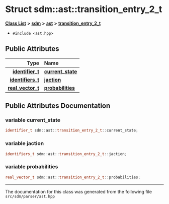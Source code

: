 
# Struct sdm::ast::transition\_entry\_2\_t

<link rel="stylesheet" href="https://cdnjs.cloudflare.com/ajax/libs/KaTeX/0.5.1/katex.min.css">
<link rel="stylesheet" href="https://cdn.jsdelivr.net/github-markdown-css/2.2.1/github-markdown.css"/>



[**Class List**](annotated.md) **>** [**sdm**](namespacesdm.md) **>** [**ast**](namespacesdm_1_1ast.md) **>** [**transition\_entry\_2\_t**](structsdm_1_1ast_1_1transition__entry__2__t.md)





* `#include <ast.hpp>`













## Public Attributes

| Type | Name |
| ---: | :--- |
|  [**identifier\_t**](structsdm_1_1ast_1_1identifier__t.md) | [**current\_state**](structsdm_1_1ast_1_1transition__entry__2__t.md#variable-current-state)  <br> |
|  [**identifiers\_t**](namespacesdm_1_1ast.md#typedef-identifiers-t) | [**jaction**](structsdm_1_1ast_1_1transition__entry__2__t.md#variable-jaction)  <br> |
|  [**real\_vector\_t**](structsdm_1_1ast_1_1real__vector__t.md) | [**probabilities**](structsdm_1_1ast_1_1transition__entry__2__t.md#variable-probabilities)  <br> |










## Public Attributes Documentation


### variable current\_state 


```cpp
identifier_t sdm::ast::transition_entry_2_t::current_state;
```



### variable jaction 


```cpp
identifiers_t sdm::ast::transition_entry_2_t::jaction;
```



### variable probabilities 


```cpp
real_vector_t sdm::ast::transition_entry_2_t::probabilities;
```



------------------------------
The documentation for this class was generated from the following file `src/sdm/parser/ast.hpp`